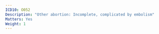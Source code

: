 ```yaml
---
ICD10: O052
Description: "Other abortion: Incomplete, complicated by embolism"
Matters: Yes
Weight: 1
---
```

